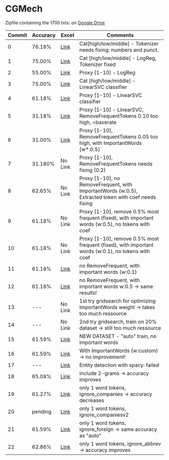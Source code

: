 # CGMech

Zipfile containing the 1700 txts: on [Google Drive](https://drive.google.com/file/d/1WUarJpC83vojDsEYpECCgjLxn6ubJYj6/view?usp=share_link)

| Commit | Accuracy | Excel | Comments |
| --- | --- | --- | --- |
| 0 | 76.18% | [Link](https://1drv.ms/x/s!AuVPkhSveTP3lDUfyg3LlImTEhXd?e=c2TJZj) | Cat[high/low/middle] - Tokenizer needs fixing: numbers and punct. |
| 1 | 75.00% | [Link](https://1drv.ms/x/s!AuVPkhSveTP3lDnJfBP-e2P7FCoF?e=pmr5uZ) | Cat [high/low/middle] - LogReg, Tokenizer fixed |
| 2 | 55.00% | [Link](https://1drv.ms/x/s!AuVPkhSveTP3lDuxE4w5Led5wV1o?e=ublfZC) | Proxy [1-10] - LogReg|
| 3 | 75.00% | [Link](https://1drv.ms/x/s!AuVPkhSveTP3lD_4DfAEYRd1QoIP?e=q0NrAA) | Cat [high/low/middle] - LinearSVC classifier|
| 4 | 61.18% | [Link](https://1drv.ms/x/s!AuVPkhSveTP3lD3vYhnTTCah6R2b?e=8UWcxU) | Proxy [1-10] - LinearSVC classifier|
| 5 | 31.18% | [Link](https://1drv.ms/x/s!AuVPkhSveTP3lEFWpl4-Aw-1sV2I?e=KwrnCA) | Proxy [1-10] - LinearSVC, RemoveFrequentTokens 0.10 too high, =baserate|
| 6 | 31.00% | [Link](https://1drv.ms/x/s!AuVPkhSveTP3lEOgbtfuNZuFSe6u?e=subzvx) | Proxy [1-10], RemoveFrequentTokens 0.05 too high, with ImportantWords [w*:0.5]
| 7 | 31.180% | No Link | Proxy [1-10], RemoveFrequentTokens needs fixing (0.2)
| 8 | 62.65% | No Link | Proxy [1-10], no RemoveFrequent, with ImportantWords (w:0.5), Extracted token with coef needs fixing
| 9 | 61.18% | No Link | Proxy [1-10], remove 0.5% most frequent (fixed), with important words (w:0.5), no tokens with coef
| 10 | 61.18% | No Link | Proxy [1-10], remove 0.5% most frequent (fixed), with important words (w:0.1), no tokens with coef
| 11 | 61.18% | [Link](https://1drv.ms/x/s!AuVPkhSveTP3lG2sM_05W7u2-mvg?e=x4WZl7) | no RemoveFrequent, with important words (w:0.1)
| 12 | 61.18% | [Link](https://1drv.ms/x/s!AuVPkhSveTP3lF0P9xDX5Ewje1xx?e=MhCnsm) | no RemoveFrequent, with important words w:0.5 -> same results!
| 13 | --- | No Link | 1st try gridsearch for optimizing ImportantWords weight -> takes too much ressource
| 14 | --- | No Link | 2nd try gridsearch, train on 20% dataset -> still too much ressource
| 15 | 61.59% | [Link](https://1drv.ms/x/s!AuVPkhSveTP3lgSfvGeFzapXRIV5?e=6HsOjQ) | NEW DATASET - "auto" train, no important words
| 16 | 61.59% | [Link](https://1drv.ms/x/s!AuVPkhSveTP3lgaTl7h_DEwoY2En?e=cSyghj) | With ImportantWords (w:custom) -> no improvement!
| 17 | --- | [Link](https://github.com/stephanevez/CGMech/blob/7fa7dd80b5cbd79ed0d2154d94a6e6a6bd0f2bf6/SpacyEntities.txt) | Entity detection with spacy: failed
| 18 | 65.08% | [Link](https://1drv.ms/x/s!AuVPkhSveTP3liNksMVtPJpuSWqK?e=JL2Ldk) | include 2-grams -> accuracy improves
| 19 | 61.27% | [Link](https://1drv.ms/x/s!AuVPkhSveTP3lir2vwrGynSrZt4h?e=o1hsQX) | only 1 word tokens, ignore_companies -> accuracy decreases
| 20 | pending | [Link](https://1drv.ms/x/s!AuVPkhSveTP3ljHzaIlVwRcinksL?e=hdZ5TK) | only 1 word tokens, ignore_companiesv2
| 21 | 61.59% | [Link](https://1drv.ms/x/s!AuVPkhSveTP3li9StthyhuSdlc58?e=0pTW25) | only 1 word tokens, ignore_foreign -> same accuracy as "auto"
| 22 | 62.86% | [Link](https://1drv.ms/x/s!AuVPkhSveTP3li9StthyhuSdlc58?e=0pTW25) | only 1 word tokens, ignore_abbrev -> accuracy improves











